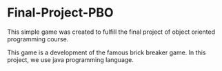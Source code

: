# Final-Project-PBO
This simple game was created to fulfill the final project of object oriented programming course.

This game is a development of the famous brick breaker game. In this project, we use java programming language.
